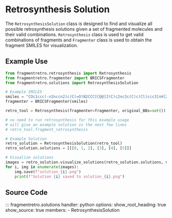 # Retrosynthesis Solution

The `RetrosynthesisSolution` class is designed to find and visualize all possible retrosynthesis solutions given a set of fragmented molecules and their valid combinations. `Retrosynthesis` class is used to get valid combinations of fragments and `Fragmenter` class is used to obtain the fragment SMILES for visualization.

## Example Use

```python
from fragmentretro.retrosynthesis import Retrosynthesis
from fragmentretro.fragmenter import BRICSFragmenter
from fragmentretro.solutions import RetrosynthesisSolution

# Example SMILES
smiles = "COc1ccc(-n2nccn2)c(C(=O)N2CCC[C@@]2(C)c2nc3c(C)c(Cl)ccc3[nH]2)c1"
fragmenter = BRICSFragmenter(smiles)

retro_tool = Retrosynthesis(fragmenter=fragmenter, original_BBs=set())

# no need to run retrosynthesis for this example usage
# will give an example solution in the next few lines
# retro_tool.fragment_retrosynthesis 

# Example Solution
retro_solution = RetrosynthesisSolution(retro_tool)
retro_solution.solutions = [[[0, 1, 2], [3], [4], [5]]]

# Visualize solutions
images = retro_solution.visualize_solutions(retro_solution.solutions, molsPerRow=4)
for i, img in enumerate(images):
    img.save(f"solution_{i}.png")
    print(f"Solution {i} saved to solution_{i}.png")
```

## Source Code

::: fragmentretro.solutions
    handler: python
    options:
      show_root_heading: true
      show_source: true
      members:
        - RetrosynthesisSolution
